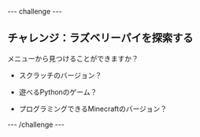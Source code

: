 \--- challenge \---

## チャレンジ：ラズベリーパイを探索する

メニューから見つけることができますか？

+ スクラッチのバージョン？

+ 遊べるPythonのゲーム？

+ プログラミングできるMinecraftのバージョン？

\--- /challenge \---